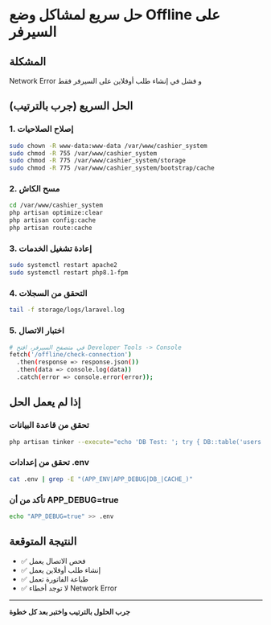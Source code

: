 # حل سريع لمشاكل وضع Offline على السيرفر

## المشكلة
Network Error و فشل في إنشاء طلب أوفلاين على السيرفر فقط

## الحل السريع (جرب بالترتيب)

### 1. إصلاح الصلاحيات
```bash
sudo chown -R www-data:www-data /var/www/cashier_system
sudo chmod -R 755 /var/www/cashier_system
sudo chmod -R 775 /var/www/cashier_system/storage
sudo chmod -R 775 /var/www/cashier_system/bootstrap/cache
```

### 2. مسح الكاش
```bash
cd /var/www/cashier_system
php artisan optimize:clear
php artisan config:cache
php artisan route:cache
```

### 3. إعادة تشغيل الخدمات
```bash
sudo systemctl restart apache2
sudo systemctl restart php8.1-fpm
```

### 4. التحقق من السجلات
```bash
tail -f storage/logs/laravel.log
```

### 5. اختبار الاتصال
```bash
# في متصفح السيرفر، افتح Developer Tools -> Console
fetch('/offline/check-connection')
  .then(response => response.json())
  .then(data => console.log(data))
  .catch(error => console.error(error));
```

## إذا لم يعمل الحل

### تحقق من قاعدة البيانات
```bash
php artisan tinker --execute="echo 'DB Test: '; try { DB::table('users')->first(); echo 'OK'; } catch(Exception \$e) { echo 'ERROR: ' . \$e->getMessage(); }"
```

### تحقق من إعدادات .env
```bash
cat .env | grep -E "(APP_ENV|APP_DEBUG|DB_|CACHE_)"
```

### تأكد من أن APP_DEBUG=true
```bash
echo "APP_DEBUG=true" >> .env
```

## النتيجة المتوقعة
- ✅ فحص الاتصال يعمل
- ✅ إنشاء طلب أوفلاين يعمل
- ✅ طباعة الفاتورة تعمل
- ✅ لا توجد أخطاء Network Error

---
**جرب الحلول بالترتيب واختبر بعد كل خطوة** 